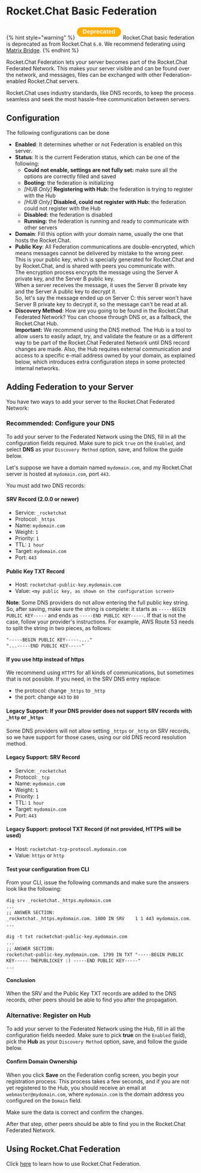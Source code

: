 # Rocket.Chat Basic Federation

{% hint style="warning" %}
![](<../../../../../.gitbook/assets/Deprecated (1).png>) Rocket.Chat basic federation is deprecated as from Rocket.Chat `6.0`. We recommend federating using [Matrix Bridge](../matrix-bridge/).
{% endhint %}

Rocket.Chat Federation lets your server becomes part of the Rocket.Chat Federated Network. This makes your server visible and can be found over the network, and messages, files can be exchanged with other Federation-enabled Rocket.Chat servers.

Rocket.Chat uses industry standards, like DNS records, to keep the process seamless and seek the most hassle-free communication between servers.

## Configuration

The following configurations can be done

* **Enabled**: It determines whether or not Federation is enabled on this server.
* **Status**: It is the current Federation status, which can be one of the following:
  * **Could not enable, settings are not fully set:** make sure all the options are correctly filled and saved
  * **Booting:** the federation is initializing
  * _\[HUB Only]_ **Registering with Hub:** the federation is trying to register with the Hub
  * _\[HUB Only]_ **Disabled, could not register with Hub:** the federation could not register with the Hub
  * **Disabled:** the federation is disabled
  * **Running:** the federation is running and ready to communicate with other servers
* **Domain**: Fill this option with your domain name, usually the one that hosts the Rocket.Chat.
* **Public Key**: All Federation communications are double-encrypted, which means messages cannot be delivered by mistake to the wrong peer. This is your public key, which is specially generated for Rocket.Chat and by Rocket.Chat, and is shared with peers you communicate with.\
  The encryption process encrypts the message using the Server A private key, and the Server B public key.\
  When a server receives the message, it uses the Server B private key and the Server A public key to decrypt it.\
  So, let's say the message ended up on Server C: this server won't have Server B private key to decrypt it, so the message can't be read at all.
* **Discovery Method**: How are you going to be found in the Rocket.Chat Federated Network? You can choose through DNS or, as a fallback, the Rocket.Chat Hub.\
  **Important:** We recommend using the DNS method. The Hub is a tool to allow users to easily adapt, try, and validate the feature or as a different way to be part of the Rocket.Chat Federated Network until DNS record changes are made. Also, the Hub requires external communication and access to a specific e-mail address owned by your domain, as explained below, which introduces extra configuration steps in some protected internal networks.

## Adding Federation to your Server

You have two ways to add your server to the Rocket.Chat Federated Network:

### Recommended: Configure your DNS

To add your server to the Federated Network using the DNS, fill in all the configuration fields required. Make sure to pick `true` on the `Enabled`, and select **DNS** as your `Discovery Method` option, save, and follow the guide below.

Let's suppose we have a domain named `mydomain.com`, and my Rocket.Chat server is hosted at `mydomain.com`, port `443`.

You must add two DNS records:

#### SRV Record (2.0.0 or newer)

* Service: `_rocketchat`
* Protocol: `_https`
* Name: `mydomain.com`
* Weight: `1`
* Priority: `1`
* TTL: `1 hour`
* Target: `mydomain.com`
* Port: `443`

#### Public Key TXT Record

* Host: `rocketchat-public-key.mydomain.com`
* Value: `<my public key, as shown on the configuration screen>`

**Note**: Some DNS providers do not allow entering the full public key string. So, after saving, make sure the string is complete: it starts as `-----BEGIN PUBLIC KEY-----` and ends as `-----END PUBLIC KEY-----`. If that is not the case, follow your provider's instructions. For example, AWS Route 53 needs to split the string in two pieces, as follows:

```
"-----BEGIN PUBLIC KEY-----...."
"...-----END PUBLIC KEY-----"
```

#### If you use http instead of https

We recommend using `HTTPS` for all kinds of communications, but sometimes that is not possible. If you need, in the SRV DNS entry replace:

* the protocol: change `_https` to `_http`
* the port: change `443` to `80`

#### Legacy Support: If your DNS provider does not support SRV records with `_http` or `_https`

Some DNS providers will not allow setting `_https` or `_http` on SRV records, so we have support for those cases, using our old DNS record resolution method.

#### Legacy Support: SRV Record

* Service: `_rocketchat`
* Protocol: `_tcp`
* Name: `mydomain.com`
* Weight: `1`
* Priority: `1`
* TTL: `1 hour`
* Target: `mydomain.com`
* Port: `443`

#### Legacy Support: protocol TXT Record (if not provided, HTTPS will be used)

* Host: `rocketchat-tcp-protocol.mydomain.com`
* Value: `https` or `http`

#### Test your configuration from CLI

From your CLI, issue the following commands and make sure the answers look like the following:

```
dig srv _rocketchat._https.mydomain.com
...
;; ANSWER SECTION:
_rocketchat._https.mydomain.com. 1800 IN SRV    1 1 443 mydomain.com.
...

dig -t txt rocketchat-public-key.mydomain.com
...
;; ANSWER SECTION:
rocketchat-public-key.mydomain.com. 1799 IN TXT "-----BEGIN PUBLIC KEY----- THEPUBLICKEY :) -----END PUBLIC KEY-----"
...
```

#### Conclusion

When the SRV and the Public Key TXT records are added to the DNS records, other peers should be able to find you after the propagation.

### Alternative: Register on Hub

To add your server to the Federated Network using the Hub, fill in all the configuration fields needed. Make sure to pick **true** on the `Enabled` field), pick the **Hub** as your `Discovery Method` option, save, and follow the guide below.

#### Confirm Domain Ownership

When you click **Save** on the Federation config screen, you begin your registration process. This process takes a few seconds, and if you are not yet registered to the Hub, you should receive an email at `webmaster@mydomain.com`, where `mydomain.com` is the domain address you configured on the `Domain` field.

Make sure the data is correct and confirm the changes.

After that step, other peers should be able to find you in the Rocket.Chat Federated Network.

## Using Rocket.Chat Federation

Click [here](../../../../rocket.chat-federation.md) to learn how to use Rocket.Chat Federation.
